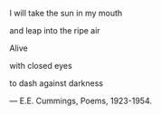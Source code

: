<p>I will take the sun in my mouth</p>
<p>and leap into the ripe air</p>
<p>Alive</p>
<p>with closed eyes</p>
<p>to dash against darkness</p>
― E.E. Cummings, Poems, 1923-1954.
</p>
